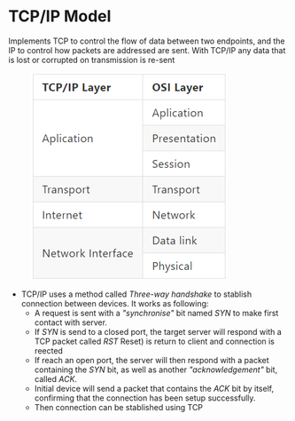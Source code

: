 # TCP/IP Model

Implements TCP to control the flow of data between two endpoints, and the IP to control how packets are addressed are sent. With TCP/IP any data that is lost or corrupted on transmission is re-sent

<figure><img src="../.gitbook/assets/image (3).png" alt=""><figcaption></figcaption></figure>

* TCP/IP uses a method called _Three-way handshake_ to stablish connection between devices. It works as following:
  * A request is sent with a _"synchronise"_ bit named _SYN_ to make first contact with server.
  * If _SYN_ is send to a closed port, the target server will respond with a TCP packet called _RST_ Reset) is return to client and connection is reected
  * If reach an open port, the server will then respond with a packet containing the _SYN_ bit, as well as another _"acknowledgement"_ bit, called _ACK_.
  * Initial device will send a packet that contains the _ACK_ bit by itself, confirming that the connection has been setup successfully.
  * Then connection can be stablished using TCP

